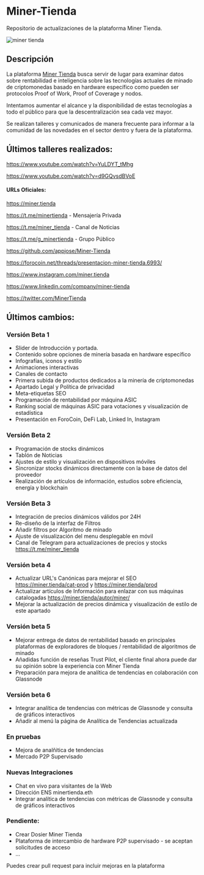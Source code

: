 # Miner-Tienda
Repositorio de actualizaciones de la plataforma Miner Tienda. 

![miner tienda](https://minertienda.b-cdn.net/wp-content/uploads/2021/08/miner-tienda-logo-2.gif)
## Descripción

La plataforma [Miner Tienda](https://miner.tienda "Miner Tienda")
 busca servir de lugar para examinar datos sobre rentabilidad e inteligencia sobre las tecnologías actuales de minado de criptomonedas basado en hardware específico como pueden ser protocolos Proof of Work, Proof of Coverage y nodos.

Intentamos aumentar el alcance y la disponibilidad de estas tecnologías a todo el público para que la descentralización sea cada vez mayor.

Se realizan talleres y comunicados de manera frecuente para informar a la comunidad de las novedades en el sector dentro y fuera de la plataforma.

## Últimos talleres realizados:
https://www.youtube.com/watch?v=YuLDYT_tMhg

https://www.youtube.com/watch?v=d9GQvsdBVoE

#### URLs Oficiales:

https://miner.tienda

https://t.me/minertienda - Mensajería Privada

https://t.me/miner_tienda - Canal de Noticias

https://t.me/g_minertienda - Grupo Público

https://github.com/appjose/Miner-Tienda

https://forocoin.net/threads/presentacion-miner-tienda.6993/

https://www.instagram.com/miner.tienda

https://www.linkedin.com/company/miner-tienda

https://twitter.com/MinerTienda


## Últimos cambios:

 ### Versión Beta 1
- Slider de Introducción y portada.
- Contenido sobre opciones de minería basada en hardware específico
- Infografías, iconos y estilo
- Animaciones interactivas
- Canales de contacto
- Primera subida de productos dedicados a la minería de criptomonedas
- Apartado Legal y Política de privacidad
- Meta-etiquetas SEO
- Programación de rentabilidad por máquina ASIC
- Ranking social de máquinas ASIC para votaciones y visualización de estadística
- Presentación en ForoCoin, DeFi Lab, Linked In, Instagram


### Versión Beta 2

- Programación de stocks dinámicos
- Tablón de Noticias
- Ajustes de estilo y visualización en dispositivos móviles
- Sincronizar stocks dinámicos directamente con la base de datos del proveedor 
- Realización de artículos de información, estudios sobre eficiencia, energía y blockchain

### Versión Beta 3

- Integración de precios dinámicos válidos por 24H
- Re-diseño de la interfaz de Filtros
- Añadir filtros por Algorítmo de minado
- Ajuste de visualización del menu desplegable en móvil
- Canal de Telegram para actualizaciones de precios y stocks https://t.me/miner_tienda

### Versión beta 4

- Actualizar URL's Canónicas para mejorar el SEO https://miner.tienda/cat-prod y https://miner.tienda/prod
- Actualizar artículos de Información para enlazar con sus máquinas catalogadas https://miner.tienda/autor/miner/
- Mejorar la actualización de precios dinámica y visualización de estilo de este apartado

### Versión beta 5

- Mejorar entrega de datos de rentabilidad basado en principales plataformas de exploradores de bloques / rentabilidad de algoritmos de minado
- Añadidas función de reseñas Trust Pilot, el cliente final ahora puede dar su opinión sobre la experiencia con Miner Tienda
- Preparación para mejora de analítica de tendencias en colaboración con Glassnode

### Versión beta 6

- Integrar analítica de tendencias con métricas de Glassnode y consulta de gráficos interactivos
- Añadir al menú la página de Analítica de Tendencias actualizada

### En pruebas

- Mejora de analñitica de tendencias
- Mercado P2P Supervisado

### Nuevas Integraciones

- Chat en vivo para visitantes de la Web
- Dirección ENS minertienda.eth
- Integrar analítica de tendencias con métricas de Glassnode y consulta de gráficos interactivos


### Pendiente:

- Crear Dosier Miner Tienda 
- Plataforma de intercambio de hardware P2P supervisado - se aceptan solicitudes de acceso
- ...

Puedes crear pull request para incluir mejoras en la plataforma
